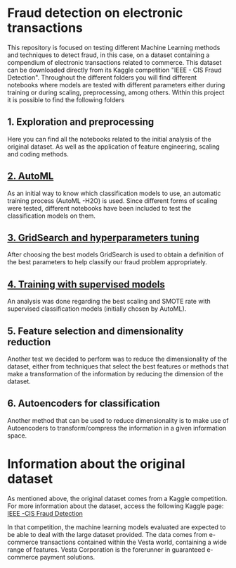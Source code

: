 # Fraud detection on electronic transactions 

This repository is focused on testing different Machine Learning methods and techniques to detect fraud, in this case, on a dataset containing a compendium of electronic transactions related to commerce. This dataset can be downloaded directly from its Kaggle competition "IEEE - CIS Fraud Detection". Throughout the different folders you will find different notebooks where models are tested with different parameters either during training or during scaling, preprocessing, among others. 
Within this project it is possible to find the following folders

 ## 1. Exploration and preprocessing

Here you can find all the notebooks related to the initial analysis of the original dataset. As well as the application of feature engineering, scaling and coding methods. 

##  [2. AutoML](https://github.com/fblaura/FraudD/tree/main/2_AutoML)

As an initial way to know which classification models to use, an automatic training process (AutoML -H2O) is used. Since different forms of scaling were tested, different notebooks have been included to test the classification models on them. 

##  [3. GridSearch and hyperparameters tuning](https://github.com/fblaura/FraudD/tree/main/3_GridSearch)


After choosing the best models GridSearch is used to obtain a definition of the best parameters to help classify our fraud problem appropriately. 

## [4. Training with supervised models](https://github.com/fblaura/FraudD/tree/main/4_Supervised_models)   

An analysis was done regarding the best scaling and SMOTE rate with supervised classification models (initially chosen by AutoML).

## 5. Feature selection and dimensionality reduction 

Another test we decided to perform was to reduce the dimensionality of the dataset, either from techniques that select the best features or methods that make a transformation of the information by reducing the dimension of the dataset. 

## 6. Autoencoders for classification 

Another method that can be used to reduce dimensionality is to make use of Autoencoders to transform/compress the information in a given information space.

# Information about the original dataset 

As mentioned above, the original dataset comes from a Kaggle competition. For more information about the dataset, access the following Kaggle page: [IEEE -CIS Fraud Detection](https://www.kaggle.com/c/ieee-fraud-detection/)
 

In that competition, the machine learning models evaluated are expected to be able to deal with the large dataset provided. The data comes from e-commerce transactions contained within the Vesta world, containing a wide range of features. Vesta Corporation is the forerunner in guaranteed e-commerce payment solutions.
